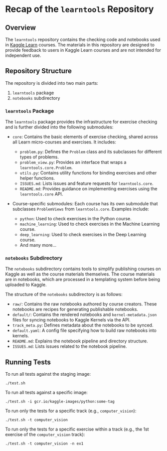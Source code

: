 # Recap of the `learntools` Repository

## Overview

The `learntools` repository contains the checking code and notebooks used in [Kaggle Learn](https://www.kaggle.com/learn) courses. The materials in this repository are designed to provide feedback to users in Kaggle Learn courses and are not intended for independent use.

## Repository Structure

The repository is divided into two main parts:

1. `learntools` package
2. `notebooks` subdirectory

### `learntools` Package

The `learntools` package provides the infrastructure for exercise checking and is further divided into the following submodules:

- `core`: Contains the basic elements of exercise checking, shared across all Learn micro-courses and exercises. It includes:
  - `problem.py`: Defines the `Problem` class and its subclasses for different types of problems.
  - `problem_view.py`: Provides an interface that wraps a `learntools.core.Problem`.
  - `utils.py`: Contains utility functions for binding exercises and other helper functions.
  - `ISSUES.md`: Lists issues and feature requests for `learntools.core`.
  - `README.md`: Provides guidance on implementing exercises using the `learntools.core` API.

- Course-specific submodules: Each course has its own submodule that subclasses `ProblemViews` from `learntools.core`. Examples include:
  - `python`: Used to check exercises in the Python course.
  - `machine_learning`: Used to check exercises in the Machine Learning course.
  - `deep_learning`: Used to check exercises in the Deep Learning course.
  - And many more...

### `notebooks` Subdirectory

The `notebooks` subdirectory contains tools to simplify publishing courses on Kaggle as well as the course materials themselves. The course materials are in notebooks, which are processed in a templating system before being uploaded to Kaggle.

The structure of the `notebooks` subdirectory is as follows:

- `raw/`: Contains the raw notebooks authored by course creators. These notebooks are recipes for generating publishable notebooks.
- `default/`: Contains the rendered notebooks and `kernel-metadata.json` files for syncing notebooks to Kaggle Kernels via the API.
- `track_meta.py`: Defines metadata about the notebooks to be synced.
- `default.yaml`: A config file specifying how to build raw notebooks into kernels.
- `README.md`: Explains the notebook pipeline and directory structure.
- `ISSUES.md`: Lists issues related to the notebook pipeline.

## Running Tests

To run all tests against the staging image:

```
./test.sh
```

To run all tests against a specific image:

```
./test.sh -i gcr.io/kaggle-images/python:some-tag
```

To run only the tests for a specific track (e.g., `computer_vision`):

```
./test.sh -t computer_vision
```

To run only the tests for a specific exercise within a track (e.g., the 1st exercise of the `computer_vision` track):

```
./test.sh -t computer_vision -n ex1
```
